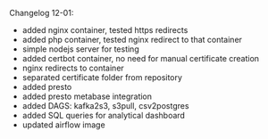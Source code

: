 Changelog 12-01:
* added nginx container, tested https redirects
* added php container, tested nginx redirect to that container
* simple nodejs server for testing
* added certbot container, no need for manual certificate creation
* nginx redirects to container
* separated certificate folder from repository
* added presto
* added presto metabase integration
* added DAGS: kafka2s3, s3pull, csv2postgres
* added SQL queries for analytical dashboard
* updated airflow image



